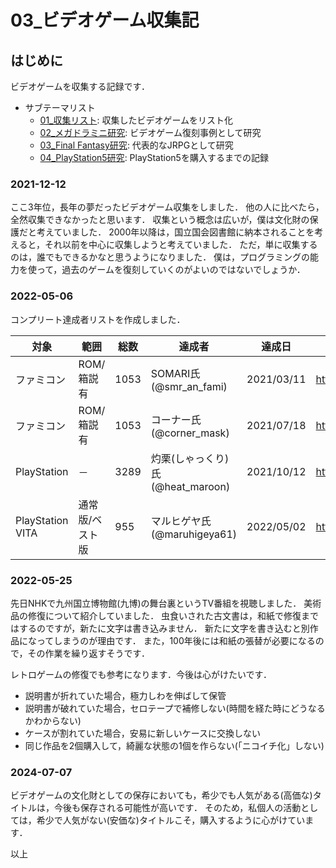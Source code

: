 # 03_ビデオゲーム収集記

## はじめに

ビデオゲームを収集する記録です．

- サブテーマリスト
  - [01_収集リスト](03_01_CollectionList.md): 収集したビデオゲームをリスト化
  - [02_メガドラミニ研究](03_02_MegadriveMini.md): ビデオゲーム復刻事例として研究
  - [03_Final Fantasy研究](03_03_FinalFantasy.md): 代表的なJRPGとして研究
  - [04_PlayStation5研究](03_04_PlayStation5.md): PlayStation5を購入するまでの記録

### 2021-12-12

ここ3年位，長年の夢だったビデオゲーム収集をしました．
他の人に比べたら，全然収集できなかったと思います．
収集という概念は広いが，僕は文化財の保護だと考えていました．
2000年以降は，国立国会図書館に納本されることを考えると，それ以前を中心に収集しようと考えていました．
ただ，単に収集するのは，誰でもできるかなと思うようになりました．
僕は，プログラミングの能力を使って，過去のゲームを復刻していくのがよいのではないでしょうか．

### 2022-05-06

コンプリート達成者リストを作成しました．

|対象|範囲|総数|達成者|達成日|備考|
|---|---|---|----|-----|---|
|ファミコン|ROM/箱説有|1053|SOMARI氏(@smr_an_fami)|2021/03/11|https://twitter.com/smr_an_fami/status/1381250946735300610|
|ファミコン|ROM/箱説有|1053|コーナー氏(@corner_mask)|2021/07/18|https://twitter.com/corner_mask/status/1416650529850085377|
|PlayStation|－|3289|灼栗(しゃっくり)氏(@heat_maroon)|2021/10/12|https://twitter.com/heat_maroon/status/1447808515846721537|
|PlayStation VITA|通常版/ベスト版|955|マルヒゲヤ氏(@maruhigeya61)|2022/05/02|https://twitter.com/maruhigeya61/status/1521809952750604290|

### 2022-05-25

先日NHKで九州国立博物館(九博)の舞台裏というTV番組を視聴しました．
美術品の修復について紹介していました．
虫食いされた古文書は，和紙で修復まではするのですが，新たに文字は書き込みません．
新たに文字を書き込むと別作品になってしまうのが理由です．
また，100年後には和紙の張替が必要になるので，その作業を繰り返すそうです．

レトロゲームの修復でも参考になります．今後は心がけたいです．

- 説明書が折れていた場合，極力しわを伸ばして保管
- 説明書が破れていた場合，セロテープで補修しない(時間を経た時にどうなるかわからない)
- ケースが割れていた場合，安易に新しいケースに交換しない
- 同じ作品を2個購入して，綺麗な状態の1個を作らない(「ニコイチ化」しない)

### 2024-07-07

ビデオゲームの文化財としての保存においても，希少でも人気がある(高価な)タイトルは，今後も保存される可能性が高いです．
そのため，私個人の活動としては，希少で人気がない(安価な)タイトルこそ，購入するように心がけています．

以上
